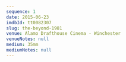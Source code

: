 ```yaml
---
sequence: 1
date: 2015-06-23
imdbId: tt0082307
slug: the-beyond-1981
venue: Alamo Drafthouse Cinema - Winchester
venueNotes: null
medium: 35mm
mediumNotes: null
---
```


